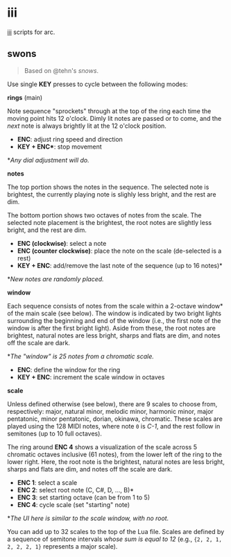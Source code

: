 # iii

[iii](https://monome.org/docs/iii/) scripts for arc.

## swons

> Based on @tehn's *snows*. 

Use single **KEY** presses to cycle between the following modes:

**rings** (main)

Note sequence "sprockets" through at the top of the ring each time the moving point hits 12 o'clock. Dimly lit notes are passed or to come, and the *next* note is always brightly lit at the 12 o'clock position. 

- **ENC**: adjust ring speed and direction
- **KEY + ENC\***: stop movement

\**Any dial adjustment will do.*

**notes**

The top portion shows the notes in the sequence. The selected note is brightest, the currently playing note is slighly less bright, and the rest are dim.

The bottom portion shows two octaves of notes from the scale. The selected note placement is the brightest, the root notes are slightly less bright, and the rest are dim.

- **ENC (clockwise)**: select a note
- **ENC (counter clockwise)**: place the note on the scale (de-selected is a rest)
- **KEY + ENC**: add/remove the last note of the sequence (up to 16 notes)\*

\**New notes are randomly placed.*

**window**

Each sequence consists of notes from the scale within a 2-octave window\* of the main scale (see below). The window is indicated by two bright lights surrounding the beginning and end of the window (i.e., the first note of the window is after the first bright light). Aside from these, the root notes are brightest, natural notes are less bright, sharps and flats are dim, and notes off the scale are dark.

\**The "window" is 25 notes from a chromatic scale.*

- **ENC**: define the window for the ring
- **KEY + ENC**: increment the scale window in octaves

**scale**

Unless defined otherwise (see below), there are 9 scales to choose from, respectively: major, natural minor, melodic minor, harmonic minor, major pentatonic, minor pentatonic, dorian, okinawa, chromatic. These scales are played using the 128 MIDI notes, where note `0` is *C-1*, and the rest follow in semitones (up to 10 full octaves).

The ring around **ENC 4** shows a visualization of the scale across 5 chromatic octaves inclusive (61 notes), from the lower left of the ring to the lower right. Here, the root note is the brightest, natural notes are less bright, sharps and flats are dim, and notes off the scale are dark.

- **ENC 1**: select a scale
- **ENC 2**: select root note (C, C#, D, ..., B)\*
- **ENC 3**: set starting octave (can be from 1 to 5)
- **ENC 4**: cycle scale (set "starting" note)

\**The UI here is similar to the scale window, with no root.*

You can add up to 32 scales to the top of the Lua file. Scales are defined by a sequence of semitone intervals *whose sum is equal to 12* (e.g., `{2, 2, 1, 2, 2, 2, 1}` represents a major scale).
